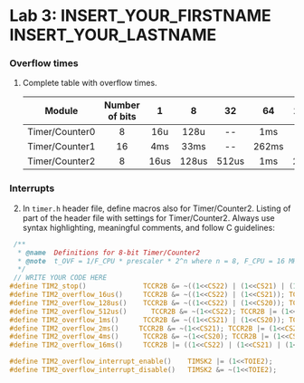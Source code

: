 # Lab 3: INSERT_YOUR_FIRSTNAME INSERT_YOUR_LASTNAME

### Overflow times

1. Complete table with overflow times.

   | **Module** | **Number of bits** | **1** | **8** | **32** | **64** | **128** | **256** | **1024** |
   | :-: | :-: | :-: | :-: | :-: | :-: | :-: | :-: | :-: |
   | Timer/Counter0 | 8  | 16u | 128u | -- | 1ms | -- | 4ms | 16ms |
   | Timer/Counter1 | 16 | 4ms | 33ms | -- | 262ms | -- | 1s | 4s |
   | Timer/Counter2 | 8  | 16us | 128us  | 512us | 1ms | 2ms | 4ms | 16ms |

### Interrupts

2. In `timer.h` header file, define macros also for Timer/Counter2. Listing of part of the header file with settings for Timer/Counter2. Always use syntax highlighting, meaningful comments, and follow C guidelines:

  ```c
   /**
    * @name  Definitions for 8-bit Timer/Counter2
    * @note  t_OVF = 1/F_CPU * prescaler * 2^n where n = 8, F_CPU = 16 MHz
    */
   // WRITE YOUR CODE HERE
#define TIM2_stop()              TCCR2B &= ~((1<<CS22) | (1<<CS21) | (1<<CS20));
#define TIM2_overflow_16us()     TCCR2B &= ~((1<<CS22) | (1<<CS21)); TCCR2B |= (1<<CS20);
#define TIM2_overflow_128us()    TCCR2B &= ~((1<<CS22) | (1<<CS20)); TCCR2B |= (1<<CS21);
#define TIM2_overflow_512us()	   TCCR2B &= ~(1<<CS22); TCCR2B |= (1<<CS21) | (1<<CS20);
#define TIM2_overflow_1ms()      TCCR2B &= ~((1<<CS21) | (1<<CS20)); TCCR2B |= (1<<CS22);
#define TIM2_overflow_2ms()		TCCR2B &= ~(1<<CS21); TCCR2B |= (1<<CS22) | (1<<CS20);
#define TIM2_overflow_4ms()      TCCR2B &= ~(1<<CS20); TCCR2B |= (1<<CS22) | (1<<CS21);
#define TIM2_overflow_16ms()     TCCR2B |= ((1<<CS22) | (1<<CS21) | (1<<CS20));

#define TIM2_overflow_interrupt_enable()    TIMSK2 |= (1<<TOIE2);
#define TIM2_overflow_interrupt_disable()   TIMSK2 &= ~(1<<TOIE2);

   ```
